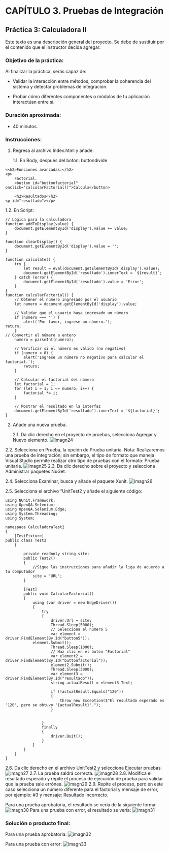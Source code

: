 
# CAPÍTULO 3. Pruebas de Integración
## Práctica 3: Calculadora II
Este texto es una descripción general del proyecto. Se debe de sustituir por el contenido
que el instructor decida agregar. 

### Objetivo de la práctica: 
Al finalizar la práctica, serás capaz de:
- Validar la interacción entre métodos, comprobar la coherencia del sistema y detectar problemas de integración.

- Probar cómo diferentes componentes o módulos de tu aplicación interactúan entre sí.

### Duración aproximada:
- 40 minutos.

### Instrucciones:
1.	Regresa al archivo Index.html y añade:

    1.1.	En Body, después del botón: buttondivide
```shell
<<h2>Funciones avanzadas:</h2>
<p>
    Factorial.
    <button id="buttonfactorial" onclick="calcularFactorial()">Calcula</button>

    <h2>Resultados</h2>
<p id="resultado"></p>
```
1.2.	En Script:
```shell
// Lógica para la calculadora
function addToDisplay(value) {
    document.getElementById('display').value += value;
}

function clearDisplay() {
    document.getElementById('display').value = '';
}

function calculate() {
    try {
        let result = eval(document.getElementById('display').value);
        document.getElementById('resultado').innerText = `${result}`;
    } catch (error) {
        document.getElementById('resultado').value = 'Error';
    }
}
function calcularFactorial() {
    // Obtener el número ingresado por el usuario
    let numero = document.getElementById('display').value;

    // Validar que el usuario haya ingresado un número
    if (numero === '') {
        alert('Por favor, ingrese un número.');
return;
    }
// Convertir el número a entero
    numero = parseInt(numero);

    // Verificar si el número es válido (no negativo)
    if (numero < 0) {
        alert('Ingrese un número no negativo para calcular el factorial.');
        return;
    }

    // Calcular el factorial del número
    let factorial = 1;
    for (let i = 1; i <= numero; i++) {
        factorial *= i;
    }

    // Mostrar el resultado en la interfaz
    document.getElementById('resultado').innerText = `${factorial}`;
}
```
2.	Añade una nueva prueba.

    2.1.	Da clic derecho en el proyecto de pruebas, selecciona Agregar y Nuevo elemento.
![imagn24](../images/image024.png)

2.2.	 Selecciona en Prueba, la opción de Prueba unitaria. 
Nota: Realizaremos una prueba de integración; sin embargo, el tipo de formato que maneja Visual Studio permite realizar otro tipo de pruebas con el formato: Prueba unitaria.
![imagn25](../images/image025.png)
2.3.	 Da clic derecho sobre el proyecto y selecciona Administrar paquetes NuGet.

2.4.	Selecciona Examinar, busca y añade el paquete Xunit.
![imagn26](../images/image026.png)

2.5.	Selecciona el archivo “UnitTest2 y añade el siguiente código:
```shell
using NUnit.Framework;
using OpenQA.Selenium;
using OpenQA.Selenium.Edge;
using System.Threading;
using System;

namespace CalculadoraTest2
{
    [TestFixture]
public class Test2
    {

        private readonly string site;
        public Test2()
        {
            //Sigue las instrucciones para añadir la liga de acuerdo a tu computador
            site = "URL";
        }

        [Test]
        public void CalcularFactorial()
        {
            using (var driver = new EdgeDriver())
            {
                try
                {
                    driver.Url = site;
                    Thread.Sleep(5000);
                    // Selecciona el número 5
                    var element = driver.FindElement(By.Id("button5"));
		    element.Submit();
                    Thread.Sleep(1000);
                    // Haz clic en el botón "Factorial"
                    var element2 = driver.FindElement(By.Id("buttonfactorial"));
                    element2.Submit();
                    Thread.Sleep(3000);  
                    var element3 = driver.FindElement(By.Id("resultado"));
                    string actualResult = element3.Text;

                    if (!actualResult.Equals("120"))
                    {
                        throw new Exception($"El resultado esperado es '120', pero se obtuvo '{actualResult}'.");
                    }


                }
                finally                                                    
                {
                    driver.Quit();
                }
            }
        }
    }
}
```
2.6.	Da clic derecho en el archivo UnitTest2 y selecciona Ejecutar pruebas.
![imagn27](../images/image027.png)
2.7.	La prueba saldrá correcta.
![imagn28](../images/image028.png)
2.8.	Modifica el resultado esperado y repite el proceso de ejecución de prueba para validar que la prueba sale errónea.
![imagn29](../images/image029.png)
2.9.	Repite el proceso, pero en este caso selecciona un número diferente para el factorial y mensaje de error, por ejemplo: #3 y mensaje: Resultado incorrecto.

Para una prueba aprobatoria, el resultado se vería de la siguiente forma:
![imagn30](../images/image030.png)
Para una prueba con error, el resultado se vería:
![imagn31](../images/image031.png)

### Solución o producto final:
Para una prueba aprobatoria:
![imagn32](../images/image032.png)

Para una prueba con error:
![imagn33](../images/image033.png)